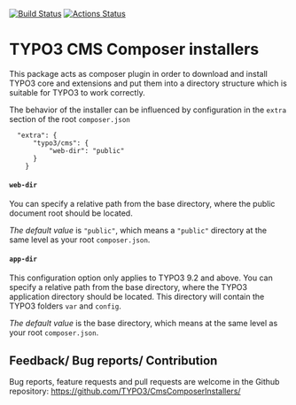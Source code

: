 [![Build Status](https://travis-ci.org/TYPO3/CmsComposerInstallers.svg?branch=master)](https://travis-ci.org/TYPO3/CmsComposerInstallers)
[![Actions Status](https://github.com/bmack/CmsComposerInstallers/workflows/CI/badge.svg?branch=master)](https://github.com/bmack/CmsComposerInstallers/actions?query=workflow%3ACI)

TYPO3 CMS Composer installers
=============================

This package acts as composer plugin in order to download and install
TYPO3 core and extensions and put them into a directory structure
which is suitable for TYPO3 to work correctly.

The behavior of the installer can be influenced by configuration in the `extra` section of the root `composer.json`

```
  "extra": {
      "typo3/cms": {
          "web-dir": "public"
      }
    }
```

#### `web-dir`
You can specify a relative path from the base directory, where the public document root should be located.

*The default value* is `"public"`, which means a `"public"` directory at the same level as your root `composer.json`.

#### `app-dir`
This configuration option only applies to TYPO3 9.2 and above.
You can specify a relative path from the base directory, where the TYPO3 application directory should be located.
This directory will contain the TYPO3 folders `var` and `config`.

*The default value* is the base directory, which means at the same level as your root `composer.json`.

## Feedback/ Bug reports/ Contribution

Bug reports, feature requests and pull requests are welcome in the Github repository: https://github.com/TYPO3/CmsComposerInstallers/
